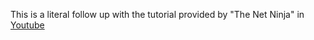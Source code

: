 This is a literal follow up with the tutorial provided by "The Net Ninja" in [Youtube](https://www.youtube.com/playlist?list=PL4cUxeGkcC9gZD-Tvwfod2gaISzfRiP9d)
